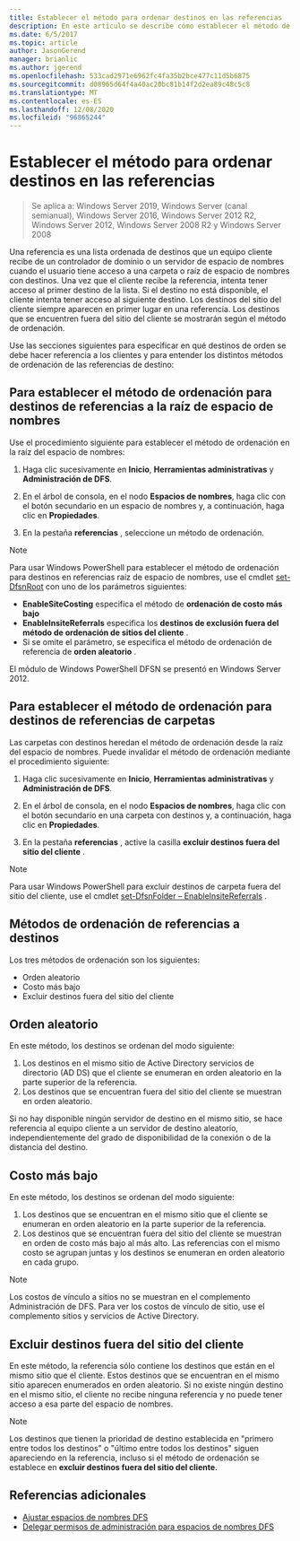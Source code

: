 ```yaml
---
title: Establecer el método para ordenar destinos en las referencias
description: En este artículo se describe cómo establecer el método de ordenación para destinos en referencias.
ms.date: 6/5/2017
ms.topic: article
author: JasonGerend
manager: brianlic
ms.author: jgerend
ms.openlocfilehash: 533cad2971e6962fc4fa35b2bce477c11d5b6875
ms.sourcegitcommit: d08965d64f4a40ac20bc81b14f2d2ea89c48c5c8
ms.translationtype: MT
ms.contentlocale: es-ES
ms.lasthandoff: 12/08/2020
ms.locfileid: "96865244"
---
```

# <a name="set-the-ordering-method-for-targets-in-referrals"></a>Establecer el método para ordenar destinos en las referencias

> Se aplica a: Windows Server 2019, Windows Server (canal semianual), Windows Server 2016, Windows Server 2012 R2, Windows Server 2012, Windows Server 2008 R2 y Windows Server 2008

Una referencia es una lista ordenada de destinos que un equipo cliente recibe de un controlador de dominio o un servidor de espacio de nombres cuando el usuario tiene acceso a una carpeta o raíz de espacio de nombres con destinos. Una vez que el cliente recibe la referencia, intenta tener acceso al primer destino de la lista. Si el destino no está disponible, el cliente intenta tener acceso al siguiente destino.
Los destinos del sitio del cliente siempre aparecen en primer lugar en una referencia. Los destinos que se encuentren fuera del sitio del cliente se mostrarán según el método de ordenación.

Use las secciones siguientes para especificar en qué destinos de orden se debe hacer referencia a los clientes y para entender los distintos métodos de ordenación de las referencias de destino:

## <a name="to-set-the-ordering-method-for-targets-in-namespace-root-referrals"></a>Para establecer el método de ordenación para destinos de referencias a la raíz de espacio de nombres

Use el procedimiento siguiente para establecer el método de ordenación en la raíz del espacio de nombres:

1.  Haga clic sucesivamente en **Inicio**, **Herramientas administrativas** y **Administración de DFS**.

2.  En el árbol de consola, en el nodo **Espacios de nombres**, haga clic con el botón secundario en un espacio de nombres y, a continuación, haga clic en **Propiedades**.

3.  En la pestaña **referencias** , seleccione un método de ordenación.

> [!NOTE]
> Para usar Windows PowerShell para establecer el método de ordenación para destinos en referencias raíz de espacio de nombres, use el cmdlet [set-DfsnRoot](/powershell/module/dfsr/update-dfsrconfigurationfromad) con uno de los parámetros siguientes:
>    -   **EnableSiteCosting** especifica el método de **ordenación de costo más bajo**
>    -   **EnableInsiteReferrals** especifica los **destinos de exclusión fuera del método de ordenación de sitios del cliente** .
>    -   Si se omite el parámetro, se especifica el método de ordenación de referencia de **orden aleatorio** .

El módulo de Windows PowerShell DFSN se presentó en Windows Server 2012.

## <a name="to-set-the-ordering-method-for-targets-in-folder-referrals"></a>Para establecer el método de ordenación para destinos de referencias de carpetas

Las carpetas con destinos heredan el método de ordenación desde la raíz del espacio de nombres. Puede invalidar el método de ordenación mediante el procedimiento siguiente:

1.  Haga clic sucesivamente en **Inicio**, **Herramientas administrativas** y **Administración de DFS**.

2.  En el árbol de consola, en el nodo **Espacios de nombres**, haga clic con el botón secundario en una carpeta con destinos y, a continuación, haga clic en **Propiedades**.

3.  En la pestaña **referencias** , active la casilla **excluir destinos fuera del sitio del cliente** .

> [!NOTE]
> Para usar Windows PowerShell para excluir destinos de carpeta fuera del sitio del cliente, use el cmdlet [set-DfsnFolder – EnableInsiteReferrals](/powershell/module/dfsr/update-dfsrconfigurationfromad) .

## <a name="target-referral-ordering-methods"></a>Métodos de ordenación de referencias a destinos

Los tres métodos de ordenación son los siguientes:

-   Orden aleatorio
-   Costo más bajo
-   Excluir destinos fuera del sitio del cliente

## <a name="random-order"></a>Orden aleatorio

En este método, los destinos se ordenan del modo siguiente:

1.  Los destinos en el mismo sitio de Active Directory servicios de directorio (AD DS) que el cliente se enumeran en orden aleatorio en la parte superior de la referencia.
2.  Los destinos que se encuentran fuera del sitio del cliente se muestran en orden aleatorio.

Si no hay disponible ningún servidor de destino en el mismo sitio, se hace referencia al equipo cliente a un servidor de destino aleatorio, independientemente del grado de disponibilidad de la conexión o de la distancia del destino.

## <a name="lowest-cost"></a>Costo más bajo

En este método, los destinos se ordenan del modo siguiente:

1.  Los destinos que se encuentran en el mismo sitio que el cliente se enumeran en orden aleatorio en la parte superior de la referencia.
2.  Los destinos que se encuentran fuera del sitio del cliente se muestran en orden de costo más bajo al más alto. Las referencias con el mismo costo se agrupan juntas y los destinos se enumeran en orden aleatorio en cada grupo.

> [!NOTE]
> Los costos de vínculo a sitios no se muestran en el complemento Administración de DFS. Para ver los costos de vínculo de sitio, use el complemento sitios y servicios de Active Directory.

## <a name="exclude-targets-outside-of-the-clients-site"></a>Excluir destinos fuera del sitio del cliente

En este método, la referencia sólo contiene los destinos que están en el mismo sitio que el cliente. Estos destinos que se encuentran en el mismo sitio aparecen enumerados en orden aleatorio. Si no existe ningún destino en el mismo sitio, el cliente no recibe ninguna referencia y no puede tener acceso a esa parte del espacio de nombres.

> [!NOTE]
> Los destinos que tienen la prioridad de destino establecida en "primero entre todos los destinos" o "último entre todos los destinos" siguen apareciendo en la referencia, incluso si el método de ordenación se establece en **excluir destinos fuera del sitio del cliente**.

## <a name="additional-references"></a>Referencias adicionales

-   [Ajustar espacios de nombres DFS](tuning-dfs-namespaces.md)
-   [Delegar permisos de administración para espacios de nombres DFS](delegate-management-permissions-for-dfs-namespaces.md)
